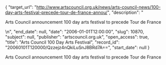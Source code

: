 {
  "target_url": "http://www.artscouncil.org.uk/news/arts-council-news/100-day-arts-festival-precede-tour-de-france-annou/", 
  "description": "<p>Arts Council announcement 100 day arts festival to precede Tour de France</p>\n", 
  "end_date": null, 
  "date": "2006-01-01T12:00:00", 
  "slug": 10870, 
  "subject": null, 
  "publisher": "artscouncil.org.uk", 
  "open_access": true, 
  "title": "Arts Council 100 Day Arts Festival", 
  "record_id": "20060101T120000/Qzzejz4nQkiLuSnJ8BRd7A==", 
  "start_date": null
}

<p>Arts Council announcement 100 day arts festival to precede Tour de France</p>

